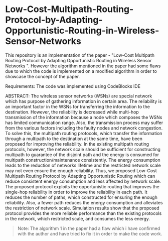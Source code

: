 # Low-Cost-Multipath-Routing-Protocol-by-Adapting-Opportunistic-Routing-in-Wireless-Sensor-Networks
This repository is an implementation of the paper - "Low-Cost Multipath Routing Protocol  by Adapting Opportunistic Routing  in Wireless Sensor Networks ". However the algorithm mentioned in the paper had some flaws due to which the code is implemented on a modified algorithm in order to showcase the concept of the paper.

Requirements:
The code was implemented using CodeBlocks IDE

ABSTRACT:
The wireless sensor networks (WSNs) are special network which has purpose of gathering information in certain area. The reliability is an important factor in the WSNs for transferring the information to the destination. However, the reliability is decreased while multi-hop transmission of the information because a node which composes the WSNs has limited communication range. Also, the transmission process may suffer from the various factors including the faulty nodes and network congestion. To solve this, the multipath routing protocols, which transfer the information through a multipath to the destination at the same time, have been proposed for improving the reliability.  In the existing multipath routing protocols, however, the network scale should be sufficient for constructing multipath to guarantee of the disjoint path and the energy is consumed for multipath construction/maintenance consistently. The energy consumption leads to the reduction of networks lifetime and the restricted network scale may not even ensure the enough reliability. Thus, we proposed Low-Cost Multipath Routing Protocol by Adapting Opportunistic Routing which can reduce consistent energy consumption and less affected by network scale. The proposed protocol exploits the opportunistic routing that improves the single-hop reliability in order to improve the reliability in each path. It reduces the number of paths, which constructed for ensuring the enough reliability. Also, a fewer path reduces the energy consumption and alleviates the restriction of network scale. Simulation results show that the proposed protocol provides the more reliable performance than the existing protocols in the network, which restricted scale, and consumes the less energy.

> Note: The algorithm 1 in the paper had a flaw which i have confirmed with the author and have tried to fix it in order to make the code work.